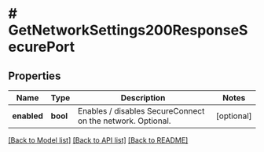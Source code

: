 # # GetNetworkSettings200ResponseSecurePort

## Properties

Name | Type | Description | Notes
------------ | ------------- | ------------- | -------------
**enabled** | **bool** | Enables / disables SecureConnect on the network. Optional. | [optional]

[[Back to Model list]](../../README.md#models) [[Back to API list]](../../README.md#endpoints) [[Back to README]](../../README.md)
